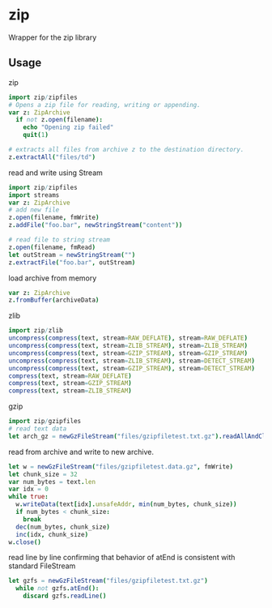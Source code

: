 # zip
Wrapper for the zip library

## Usage
zip

``` Nim
import zip/zipfiles
# Opens a zip file for reading, writing or appending.
var z: ZipArchive
  if not z.open(filename):
    echo "Opening zip failed"
    quit(1)

# extracts all files from archive z to the destination directory.
z.extractAll("files/td")
```
read and write using Stream

``` Nim
import zip/zipfiles
import streams
var z: ZipArchive
# add new file
z.open(filename, fmWrite)
z.addFile("foo.bar", newStringStream("content"))

# read file to string stream
z.open(filename, fmRead)
let outStream = newStringStream("")
z.extractFile("foo.bar", outStream)
```
load archive from memory

``` Nim
var z: ZipArchive
z.fromBuffer(archiveData)
```

zlib
``` Nim
import zip/zlib
uncompress(compress(text, stream=RAW_DEFLATE), stream=RAW_DEFLATE)
uncompress(compress(text, stream=ZLIB_STREAM), stream=ZLIB_STREAM)
uncompress(compress(text, stream=GZIP_STREAM), stream=GZIP_STREAM)
uncompress(compress(text, stream=ZLIB_STREAM), stream=DETECT_STREAM)
uncompress(compress(text, stream=GZIP_STREAM), stream=DETECT_STREAM)
compress(text, stream=RAW_DEFLATE)
compress(text, stream=GZIP_STREAM)
compress(text, stream=ZLIB_STREAM)
```

gzip
``` Nim
import zip/gzipfiles
# read text data
let arch_gz = newGzFileStream("files/gzipfiletest.txt.gz").readAllAndClose()

```

read from archive and write to new archive.

``` Nim
let w = newGzFileStream("files/gzipfiletest.data.gz", fmWrite)
let chunk_size = 32
var num_bytes = text.len
var idx = 0
while true:
  w.writeData(text[idx].unsafeAddr, min(num_bytes, chunk_size))
  if num_bytes < chunk_size:
    break
  dec(num_bytes, chunk_size)
  inc(idx, chunk_size)
w.close()
```

read line by line confirming that behavior of atEnd is consistent with standard FileStream

``` Nim
let gzfs = newGzFileStream("files/gzipfiletest.txt.gz")
  while not gzfs.atEnd():
    discard gzfs.readLine()
```
